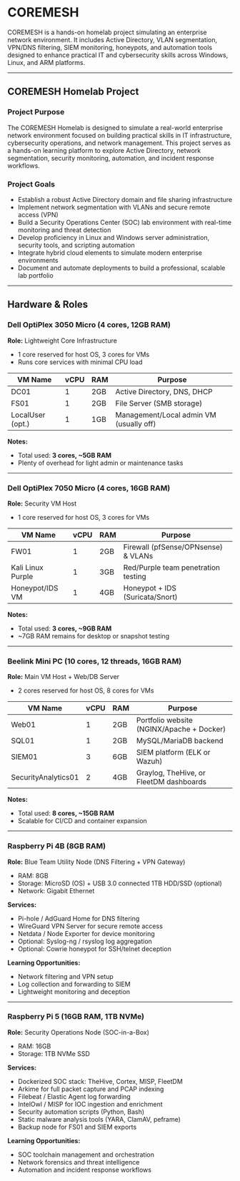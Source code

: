 # COREMESH

COREMESH is a hands-on homelab project simulating an enterprise network environment. It includes Active Directory, VLAN segmentation, VPN/DNS filtering, SIEM monitoring, honeypots, and automation tools designed to enhance practical IT and cybersecurity skills across Windows, Linux, and ARM platforms.

---

## COREMESH Homelab Project

### Project Purpose

The COREMESH Homelab is designed to simulate a real-world enterprise network environment focused on building practical skills in IT infrastructure, cybersecurity operations, and network management. This project serves as a hands-on learning platform to explore Active Directory, network segmentation, security monitoring, automation, and incident response workflows.

### Project Goals

- Establish a robust Active Directory domain and file sharing infrastructure  
- Implement network segmentation with VLANs and secure remote access (VPN)  
- Build a Security Operations Center (SOC) lab environment with real-time monitoring and threat detection  
- Develop proficiency in Linux and Windows server administration, security tools, and scripting automation  
- Integrate hybrid cloud elements to simulate modern enterprise environments  
- Document and automate deployments to build a professional, scalable lab portfolio  

---

## Hardware & Roles

### Dell OptiPlex 3050 Micro (4 cores, 12GB RAM)  
**Role:** Lightweight Core Infrastructure  
- 1 core reserved for host OS, 3 cores for VMs  
- Runs core services with minimal CPU load  

| VM Name          | vCPU | RAM  | Purpose                                 |
|------------------|-------|------|-----------------------------------------|
| DC01             | 1     | 2GB  | Active Directory, DNS, DHCP             |
| FS01             | 1     | 2GB  | File Server (SMB storage)                |
| LocalUser (opt.) | 1     | 1GB| Management/Local admin VM (usually off) |

**Notes:**  
- Total used: **3 cores, ~5GB RAM**  
- Plenty of overhead for light admin or maintenance tasks  

---

### Dell OptiPlex 7050 Micro (4 cores, 16GB RAM)  
**Role:** Security VM Host  
- 1 core reserved for host OS, 3 cores for VMs  

| VM Name          | vCPU | RAM | Purpose                                |
|------------------|-------|-----|----------------------------------------|
| FW01             | 1     | 2GB | Firewall (pfSense/OPNsense) & VLANs    |
| Kali Linux Purple | 1     | 3GB | Red/Purple team penetration testing    |
| Honeypot/IDS VM  | 1     | 4GB | Honeypot + IDS (Suricata/Snort)        |

**Notes:**  
- Total used: **3 cores, ~9GB RAM**  
- ~7GB RAM remains for desktop or snapshot testing  

---

### Beelink Mini PC (10 cores, 12 threads, 16GB RAM)  
**Role:** Main VM Host + Web/DB Server  
- 2 cores reserved for host OS, 8 cores for VMs  

| VM Name               | vCPU | RAM | Purpose                                 |
|-----------------------|-------|-----|-----------------------------------------|
| Web01                 | 1     | 2GB | Portfolio website (NGINX/Apache + Docker) |
| SQL01                 | 1     | 2GB | MySQL/MariaDB backend                   |
| SIEM01                | 3     | 6GB | SIEM platform (ELK or Wazuh)            |
| SecurityAnalytics01   | 2     | 4GB | Graylog, TheHive, or FleetDM dashboards |

**Notes:**  
- Total used: **8 cores, ~15GB RAM**  
- Scalable for CI/CD and container expansion  

---

### Raspberry Pi 4B (8GB RAM)  
**Role:** Blue Team Utility Node (DNS Filtering + VPN Gateway)  

- RAM: 8GB  
- Storage: MicroSD (OS) + USB 3.0 connected 1TB HDD/SSD (optional)  
- Network: Gigabit Ethernet  

**Services:**  
- Pi-hole / AdGuard Home for DNS filtering  
- WireGuard VPN Server for secure remote access  
- Netdata / Node Exporter for device monitoring  
- Optional: Syslog-ng / rsyslog log aggregation  
- Optional: Cowrie honeypot for SSH/telnet deception  

**Learning Opportunities:**  
- Network filtering and VPN setup  
- Log collection and forwarding to SIEM  
- Lightweight monitoring and deception  

---

### Raspberry Pi 5 (16GB RAM, 1TB NVMe)  
**Role:** Security Operations Node (SOC-in-a-Box)  

- RAM: 16GB  
- Storage: 1TB NVMe SSD  

**Services:**  
- Dockerized SOC stack: TheHive, Cortex, MISP, FleetDM  
- Arkime for full packet capture and PCAP indexing  
- Filebeat / Elastic Agent log forwarding  
- IntelOwl / MISP for IOC ingestion and enrichment  
- Security automation scripts (Python, Bash)  
- Static malware analysis tools (YARA, ClamAV, peframe)  
- Backup node for FS01 and SIEM exports  

**Learning Opportunities:**  
- SOC toolchain management and orchestration  
- Network forensics and threat intelligence  
- Automation and incident response workflows  


